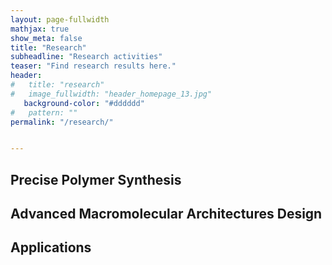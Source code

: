 ```yaml
---
layout: page-fullwidth
mathjax: true
show_meta: false
title: "Research"
subheadline: "Research activities"
teaser: "Find research results here."
header:
#   title: "research"
#   image_fullwidth: "header_homepage_13.jpg"
   background-color: "#dddddd"
#   pattern: ""
permalink: "/research/"


---
```

## Precise Polymer Synthesis <a name="Synth"></a> 


## Advanced Macromolecular Architectures Design<a name="Archi"></a> 


## Applications <a name="Appli"></a> 





